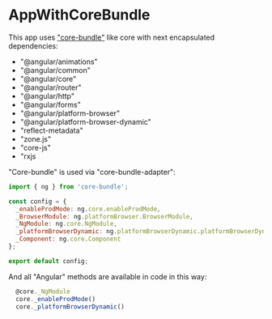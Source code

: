 # AppWithCoreBundle

This app uses ["core-bundle"](https://github.com/Investigations-eagle/core-bundle) like core with 
next encapsulated dependencies:

* "@angular/animations"
* "@angular/common"
* "@angular/core"
* "@angular/router"
* "@angular/http"
* "@angular/forms"
* "@angular/platform-browser"
* "@angular/platform-browser-dynamic"
* "reflect-metadata"
* "zone.js"
* "core-js"
* "rxjs

"Core-bundle" is used via "core-bundle-adapter":

```javascript
import { ng } from 'core-bundle';

const config = {
  _enableProdMode: ng.core.enableProdMode,
  _BrowserModule: ng.platformBrowser.BrowserModule,
  _NgModule: ng.core.NgModule,
  _platformBrowserDynamic: ng.platformBrowserDynamic.platformBrowserDynamic,
  _Component: ng.core.Component
};

export default config;
```

And all "Angular" methods are available in code in this way:

```javascript
  @core._NgModule
  core._enableProdMode()
  core._platformBrowserDynamic()
```
